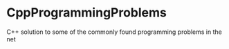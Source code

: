 # CppProgrammingProblems
C++ solution to some of the commonly found programming problems in the net
